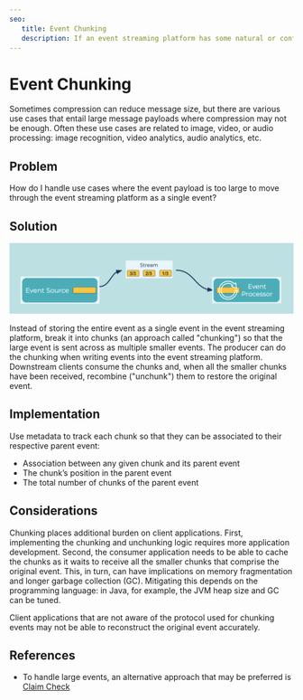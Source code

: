 ```yaml
---
seo:
   title: Event Chunking
   description: If an event streaming platform has some natural or configured size limit for the events, instead of storing the entire event, break it into chunks
---
```


# Event Chunking

Sometimes compression can reduce message size, but there are various use cases that entail large message payloads where compression may not be enough.
Often these use cases are related to image, video, or audio processing: image recognition, video analytics, audio analytics, etc.

## Problem

How do I handle use cases where the event payload is too large to move through the event streaming platform as a single event?

## Solution

![chunking](../img/event-chunking.png)

Instead of storing the entire event as a single event in the event streaming platform, break it into chunks (an approach called "chunking") so that the large event is sent across as multiple smaller events.
The producer can do the chunking when writing events into the event streaming platform.
Downstream clients consume the chunks and, when all the smaller chunks have been received, recombine ("unchunk") them to restore the original event.

## Implementation
Use metadata to track each chunk so that they can be associated to their respective parent event:

- Association between any given chunk and its parent event
- The chunk’s position in the parent event
- The total number of chunks of the parent event

## Considerations
Chunking places additional burden on client applications.
First, implementing the chunking and unchunking logic requires more application development.
Second, the consumer application needs to be able to cache the chunks as it waits to receive all the smaller chunks that comprise the original event.
This, in turn, can have implications on memory fragmentation and longer garbage collection (GC). Mitigating this depends on the programming language: in Java, for example, the JVM heap size and GC can be tuned.

Client applications that are not aware of the protocol used for chunking events may not be able to reconstruct the original event accurately.

## References
* To handle large events, an alternative approach that may be preferred is [Claim Check](../event-processing/claim-check.md)
